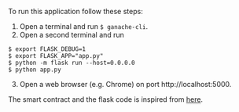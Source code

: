 To run this application follow these steps:

1. Open a terminal and run `$ ganache-cli`.
2. Open a second terminal and run
```
$ export FLASK_DEBUG=1
$ export FLASK_APP="app.py"
$ python -m flask run --host=0.0.0.0
$ python app.py
```
3. Open a web browser (e.g. Chrome) on port http://localhost:5000.

The smart contract and the flask code is inspired from [here](https://github.com/adamyala/Your_First_Decentralized_Application_Python).

